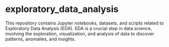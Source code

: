 # exploratory_data_analysis
This repository contains Jupyter notebooks, datasets, and scripts related to Exploratory Data Analysis (EDA). EDA is a crucial step in data science, involving the exploration, visualization, and analysis of data to discover patterns, anomalies, and insights.
